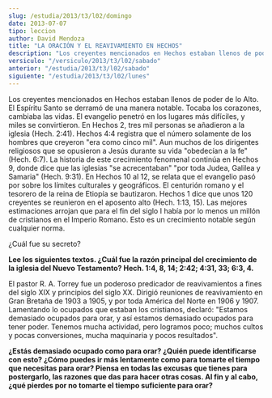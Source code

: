 ```yaml
---
slug: /estudia/2013/t3/l02/domingo
date: 2013-07-07
tipo: leccion
author: David Mendoza
title: "LA ORACIÓN Y EL REAVIVAMIENTO EN HECHOS"
description: "Los creyentes mencionados en Hechos estaban llenos de poder de lo Alto. El Espíritu Santo se derramó de una manera notable. Tocaba los corazones, cambiaba las vidas. El evangelio penetró en los lugares más difíciles, y miles se convirtieron. En Hechos 2, tres mil personas se añadieron a la iglesia (Hech. 2:41). Hechos 4:4 registra que el número solamente..."
versiculo: "/versiculo/2013/t3/l02/sabado"
anterior: "/estudia/2013/t3/l02/sabado"
siguiente: "/estudia/2013/t3/l02/lunes"
---
```


Los creyentes mencionados en Hechos estaban llenos de poder de lo Alto. El Espíritu Santo se derramó de una manera notable. Tocaba los corazones, cambiaba las vidas. El evangelio penetró en los lugares más difíciles, y miles se convirtieron. En Hechos 2, tres mil personas se añadieron a la iglesia (Hech. 2:41). Hechos 4:4 registra que el número solamente de los hombres que creyeron "era como cinco mil". Aun muchos de los dirigentes religiosos que se opusieron a Jesús durante su vida "obedecían a la fe" (Hech. 6:7). La historia de este cre­cimiento fenomenal continúa en Hechos 9, donde dice que las iglesias "se acre­centaban" "por toda Judea, Galilea y Samaria" (Hech. 9:31). En Hechos 10 al 12, se relata que el evangelio pasó por sobre los límites culturales y geográficos. El centurión romano y el tesorero de la reina de Etiopía se bautizaron. Hechos 1 dice que unos 120 creyentes se reunieron en el aposento alto (Hech. 1:13, 15). Las mejores estimaciones arrojan que para el fin del siglo I había por lo menos un millón de cristianos en el Imperio Romano. Esto es un crecimiento notable según cualquier norma.

¿Cuál fue su secreto?

**Lee los siguientes textos. ¿Cuál fue la razón principal del crecimiento de la iglesia del Nuevo Testamento? Hech. 1:4, 8, 14; 2:42; 4:31, 33; 6:3, 4.**

El pastor R. A. Torrey fue un poderoso predicador de reavivamientos a fines del siglo XIX y principios del siglo XX. Dirigió reuniones de reavivamiento en Gran Bretaña de 1903 a 1905, y por toda América del Norte en 1906 y 1907. Lamentando lo ocupados que estaban los cristianos, declaró: "Estamos dema­siado ocupados para orar, y así estamos demasiado ocupados para tener poder. Tenemos mucha actividad, pero logramos poco; muchos cultos y pocas conver­siones, mucha maquinaria y pocos resultados".

**¿Estás demasiado ocupado como para orar? ¿Quién puede identificarse con esto? ¿Cómo puedes ir más lentamente como para tomarte el tiempo que ne­cesitas para orar? Piensa en todas las excusas que tienes para postergarlo, las razones que das para hacer otras cosas. Al fin y al cabo, ¿qué pierdes por no tomarte el tiempo suficiente para orar?**

